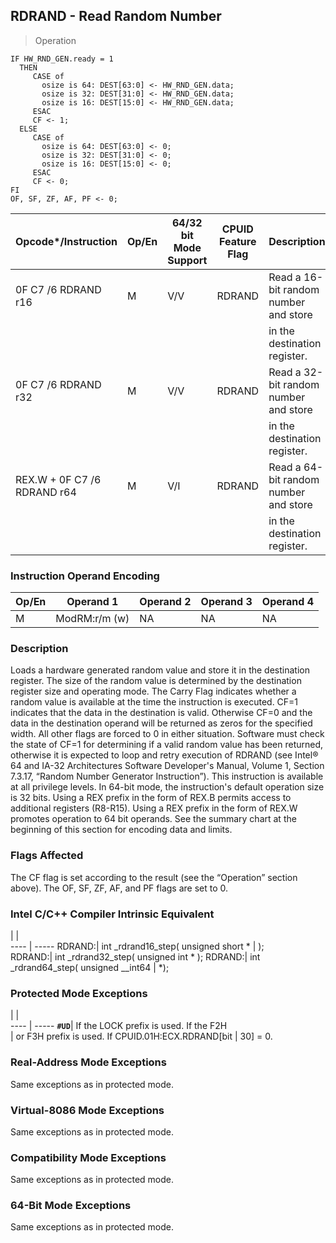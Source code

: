## RDRAND - Read Random Number

> Operation

``` slim
IF HW_RND_GEN.ready = 1
  THEN
     CASE of
       osize is 64: DEST[63:0] <- HW_RND_GEN.data;
       osize is 32: DEST[31:0] <- HW_RND_GEN.data;
       osize is 16: DEST[15:0] <- HW_RND_GEN.data;
     ESAC
     CF <- 1;
  ELSE
     CASE of
       osize is 64: DEST[63:0] <- 0;
       osize is 32: DEST[31:0] <- 0;
       osize is 16: DEST[15:0] <- 0;
     ESAC
     CF <- 0;
FI
OF, SF, ZF, AF, PF <- 0;

```

 Opcode\*/Instruction        | Op/En| 64/32 bit Mode Support| CPUID Feature Flag| Description                          
 ---  | --- | --- | --- | ---
 0F C7 /6 RDRAND r16        | M    | V/V                   | RDRAND            | Read a 16-bit random number and store
                            |      |                       |                   | in the destination register.         
 0F C7 /6 RDRAND r32        | M    | V/V                   | RDRAND            | Read a 32-bit random number and store
                            |      |                       |                   | in the destination register.         
 REX.W + 0F C7 /6 RDRAND r64| M    | V/I                   | RDRAND            | Read a 64-bit random number and store
                            |      |                       |                   | in the destination register.         

### Instruction Operand Encoding
 Op/En| Operand 1    | Operand 2| Operand 3| Operand 4
 ---  | --- | --- | --- | ---
 M    | ModRM:r/m (w)| NA       | NA       | NA       

### Description
Loads a hardware generated random value and store it in the destination register.
The size of the random value is determined by the destination register size
and operating mode. The Carry Flag indicates whether a random value is available
at the time the instruction is executed. CF=1 indicates that the data in the
destination is valid. Otherwise CF=0 and the data in the destination operand
will be returned as zeros for the specified width. All other flags are forced
to 0 in either situation. Software must check the state of CF=1 for determining
if a valid random value has been returned, otherwise it is expected to loop
and retry execution of RDRAND (see Intel® 64 and IA-32 Architectures Software
Developer's Manual, Volume 1, Section 7.3.17, “Random Number Generator Instruction”).
This instruction is available at all privilege levels. In 64-bit mode, the instruction's
default operation size is 32 bits. Using a REX prefix in the form of REX.B permits
access to additional registers (R8-R15). Using a REX prefix in the form of REX.W
promotes operation to 64 bit operands. See the summary chart at the beginning
of this section for encoding data and limits.



### Flags Affected
The CF flag is set according to the result (see the “Operation” section above).
The OF, SF, ZF, AF, and PF flags are set to 0.


### Intel C/C++ Compiler Intrinsic Equivalent
   | |  
---- | -----
 RDRAND:| int _rdrand16_step( unsigned short \* 
        | );                                   
 RDRAND:| int _rdrand32_step( unsigned int \* );
 RDRAND:| int _rdrand64_step( unsigned __int64 
        | \*);                                  

### Protected Mode Exceptions
   | |  
---- | -----
 **``#UD``**| If the LOCK prefix is used. If the F2H            
    | or F3H prefix is used. If CPUID.01H:ECX.RDRAND[bit
    | 30] = 0.                                          

### Real-Address Mode Exceptions
Same exceptions as in protected mode.


### Virtual-8086 Mode Exceptions
Same exceptions as in protected mode.


### Compatibility Mode Exceptions
Same exceptions as in protected mode.


### 64-Bit Mode Exceptions
Same exceptions as in protected mode.
